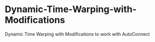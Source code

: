 # Dynamic-Time-Warping-with-Modifications
Dynamic Time Warping with Modifications to work with AutoConnect
